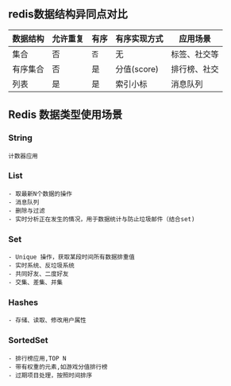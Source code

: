 ## redis数据结构异同点对比

|数据结构|允许重复|有序|有序实现方式|应用场景|
|:----    |:---|:----- |-----   |----- |
|集合|否|`否`|无|标签、社交等|
|有序集合|否|是|分值(score)|排行榜、社交|
|列表|是|是|索引小标|消息队列|


## Redis 数据类型使用场景

 ### String
    计数器应用
 ### List
    - 取最新N个数据的操作
    - 消息队列
    - 删除与过滤
    - 实时分析正在发生的情况，用于数据统计与防止垃圾邮件（结合set)

 ### Set
    - Unique 操作，获取某段时间所有数据排重值
    - 实时系统、反垃圾系统
    - 共同好友、二度好友
    - 交集、差集、并集

 ### Hashes
    - 存储、读取、修改用户属性
 ### SortedSet
    - 排行榜应用,TOP N 
    - 带有权重的元素,如游戏分值排行榜
    - 过期项目处理，按照时间排序